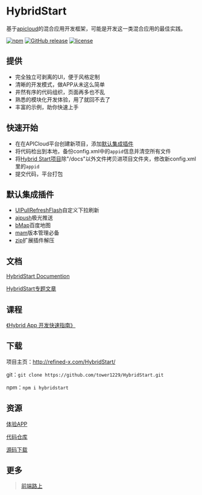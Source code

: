 
# HybridStart

基于[apicloud](http://www.apicloud.com/)的混合应用开发框架，可能是开发这一类混合应用的最佳实践。

[![npm](https://img.shields.io/npm/v/hybridstart.svg)](https://www.npmjs.com/package/hybridstart/) [![GitHub release](https://img.shields.io/github/release/tower1229/HybridStart.svg)]() [![license](https://img.shields.io/github/license/tower1229/HybridStart.svg)]()

## 提供
- 完全独立可剥离的UI，便于风格定制
- 清晰的开发模式，做APP从未这么简单
- 井然有序的代码组织，页面再多也不乱
- 熟悉的模块化开发体验，用了就回不去了
- 丰富的示例，助你快速上手

## 快速开始 
- 在在APICloud平台创建新项目，添加[默认集成插件](#默认集成插件)
- 将代码检出到本地，备份config.xml中的`appid`信息并清空所有文件
- 将[Hybrid Start项目](https://github.com/tower1229/HybridStart.git)除"/docs"以外文件拷贝进项目文件夹，修改新config.xml里的`appid`
- 提交代码，平台打包

## 默认集成插件
- [UIPullRefreshFlash](http://docs.apicloud.com/Client-API/UI-Layout/UIPullRefreshFlash)自定义下拉刷新
- [ajpush](http://docs.apicloud.com/Client-API/Open-SDK/ajpush)极光推送
- [bMap](http://docs.apicloud.com/Client-API/Open-SDK/bMap)百度地图
- [mam](http://docs.apicloud.com/Client-API/Cloud-Service/mam)版本管理必备
- [zip](https://docs.apicloud.com/Client-API/Func-Ext/zip)扩展插件解压

## 文档 
[HybridStart Documention](http://refined-x.com/HybridStart/docs/)

[HybridStart专题文章](http://refined-x.com/tags/HybridStart/)

## 课程

[《Hybrid App 开发快速指南》](https://gitbook.cn/gitchat/column/5b679a1d201ffa4ab88e7d5d)

## 下载

项目主页：http://refined-x.com/HybridStart/

git：`git clone https://github.com/tower1229/HybridStart.git`

npm：`npm i hybridstart`

## 资源
[体验APP](http://app.mi.com/details?id=com.apicloud.A6997660453388)

[代码仓库](https://github.com/tower1229/HybridStart)

[源码下载](https://github.com/tower1229/HybridStart/archive/master.zip)

## 更多
> [前端路上](http://refined-x.com)

<br /><br />

